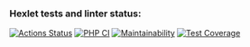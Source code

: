 ### Hexlet tests and linter status:
[![Actions Status](https://github.com/konsttin/php-project-lvl2/workflows/hexlet-check/badge.svg)](https://github.com/konsttin/php-project-lvl2/actions)
[![PHP CI](https://github.com/konsttin/php-project-lvl2/actions/workflows/workflow.yml/badge.svg)](https://github.com/konsttin/php-project-lvl2/actions/workflows/workflow.yml)
[![Maintainability](https://api.codeclimate.com/v1/badges/d39302772ccba220f546/maintainability)](https://codeclimate.com/github/konsttin/php-project-lvl2/maintainability)
[![Test Coverage](https://api.codeclimate.com/v1/badges/d39302772ccba220f546/test_coverage)](https://codeclimate.com/github/konsttin/php-project-lvl2/test_coverage)